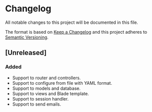 # Changelog
All notable changes to this project will be documented in this file.

The format is based on [Keep a Changelog](http://keepachangelog.com/en/1.0.0/)
and this project adheres to [Semantic Versioning](http://semver.org/spec/v2.0.0.html).

## [Unreleased]
### Added
- Support to router and controllers.
- Support to configure from file with YAML format.
- Support to models and database.
- Support to views and Blade template.
- Support to session handler.
- Support to send emails.